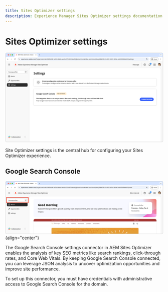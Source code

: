 ```yaml
---
title: Sites Optimizer settings
description: Experience Manager Sites Optimizer settings documentation.
---
```


# Sites Optimizer settings

![Sites Optimizer settings](./assets/settings/hero.png) 

Site Optimizer settings is the central hub for configuring your Sites Optimizer experience. 

## Google Search Console

![Site Optimizer settings for Google Search Console](./assets/home/site-selector.png){align="center"}

The Google Search Console settings connector in AEM Sites Optimizer enables the analysis of key SEO metrics like search rankings, click-through rates, and Core Web Vitals. By keeping Google Search Console connected, you can leverage JSON analysis to uncover optimization opportunities and improve site performance. 

To set up this connector, you must have credentials with administrative access to Google Search Console for the domain.
